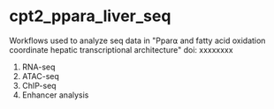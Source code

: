 # cpt2_ppara_liver_seq
Workflows used to analyze seq data in "Ppar⍺ and fatty acid oxidation coordinate hepatic transcriptional architecture"
doi: xxxxxxxx

1. RNA-seq
2. ATAC-seq
3. ChIP-seq
4. Enhancer analysis
